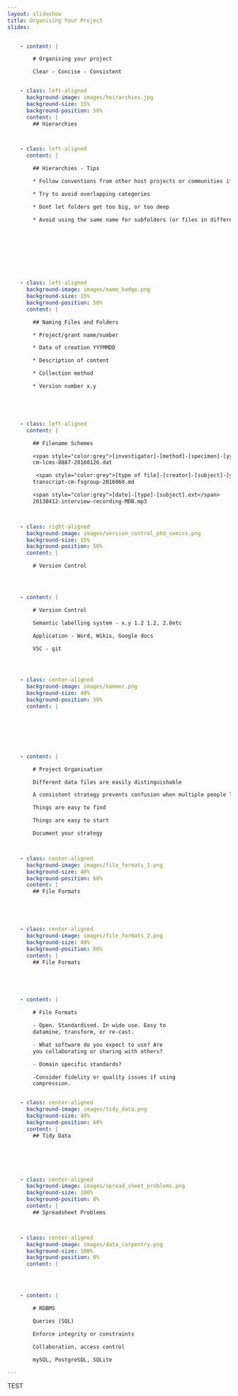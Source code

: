 ```yaml
---
layout: slideshow
title: Organising Your Project
slides:


    - content: |

        # Organising your project

        Clear - Concise - Consistent


    - class: left-aligned
      background-image: images/heirarchies.jpg
      background-size: 15%
      background-position: 50%
      content: |
        ## Hierarchies



    - class: left-aligned
      content: |

        ## Hierarchies - Tips

        * Follow conventions from other host projects or communities if they exist

        * Try to avoid overlapping categories

        * Dont let folders get too big, or too deep

        * Avoid using the same name for subfolders (or files in different subfolders)
    

      






    - class: left-aligned
      background-image: images/name_badge.png
      background-size: 15%
      background-position: 50%
      content: |

        ## Naming Files and Folders

        * Project/grant name/number

        * Data of creation YYYMMDD

        * Description of content

        * Collection method

        * Version number x.y





    - class: left-aligned
      content: |

        ## Filename Schemes

        <span style="color:grey">[investigator]-[method]-[specimen]-[yyymmdd].ext</span>
        cm-lcms-8887-20160126.dat

         <span style="color:grey">[type of file]-[creator]-[subject]-[yyymmdd].ext</span>
        transcript-cm-fsgroup-2016060.md

        <span style="color:grey">[date]-[type]-[subject].ext</span>
        20130412-interview-recording-MDB.mp3



    - class: right-aligned
      background-image: images/version_control_phd_comics.png
      background-size: 15%
      background-position: 50%
      content: |

        # Version Control




    - content: |

        # Version Control

        Semantic labelling system - x.y 1.2 1.2, 2.0etc

        Application - Word, Wikis, Google docs

        VSC - git




    - class: center-aligned
      background-image: images/hammer.png
      background-size: 40%
      background-position: 50%
      content: |







    - content: |

        # Project Organisation

        Different data files are easily distinguishable

        A consistent strategy prevents confusion when multiple people le are working on a project

        Things are easy to find

        Things are easy to start

        Document your strategy



    - class: center-aligned
      background-image: images/file_formats_1.png
      background-size: 40%
      background-position: 60%
      content: |
        ## File Formats





    - class: center-aligned
      background-image: images/file_formats_2.png
      background-size: 40%
      background-position: 60%
      content: |
        ## File Formats





    - content: |

        # File Formats

        - Open. Standardised. In wide use. Easy to
        datamine, transform, or re-cast.

        - What software do you expect to use? Are
        you collaborating or sharing with others?

        - Domain specific standards?

        -Consider fidelity or quality issues if using
        compression.


    - class: center-aligned
      background-image: images/tidy_data.png
      background-size: 40%
      background-position: 60%
      content: |
        ## Tidy Data






    - class: center-aligned
      background-image: images/spread_sheet_problems.png
      background-size: 100%
      background-position: 0%
      content: |
        ## Spreadsheet Problems



    - class: center-aligned
      background-image: images/data_carpentry.png
      background-size: 100%
      background-position: 0%
      content: |




    - content: |

        # RDBMS

        Queries (SQL)

        Enforce integrity or constraints

        Collaboration, access control

        mySQL, PostgreSQL, SQLite

---
```


TEST